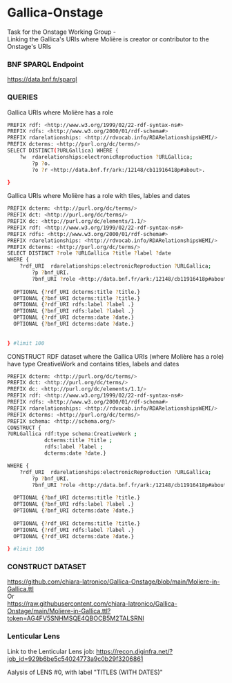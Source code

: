 # Gallica-Onstage

Task for the Onstage Working Group - </br>
Linking the Gallica's URIs where Molière is creator or contributor to the Onstage's URIs  

### BNF SPARQL Endpoint
<https://data.bnf.fr/sparql>

### QUERIES

Gallica URIs where Molière has a role

```bash
PREFIX rdf: <http://www.w3.org/1999/02/22-rdf-syntax-ns#>
PREFIX rdfs: <http://www.w3.org/2000/01/rdf-schema#>
PREFIX rdarelationships: <http://rdvocab.info/RDARelationshipsWEMI/>
PREFIX dcterms: <http://purl.org/dc/terms/>
SELECT DISTINCT(?URLGallica) WHERE { 
  	?w  rdarelationships:electronicReproduction ?URLGallica;
        ?p ?o.
        ?o ?r <http://data.bnf.fr/ark:/12148/cb11916418p#about>.
  
} 

```

Gallica URIs where Molière has a role with tiles, lables and dates 

```bash
PREFIX dcterm: <http://purl.org/dc/terms/>
PREFIX dct: <http://purl.org/dc/terms/>
PREFIX dc: <http://purl.org/dc/elements/1.1/>
PREFIX rdf: <http://www.w3.org/1999/02/22-rdf-syntax-ns#>
PREFIX rdfs: <http://www.w3.org/2000/01/rdf-schema#>
PREFIX rdarelationships: <http://rdvocab.info/RDARelationshipsWEMI/>
PREFIX dcterms: <http://purl.org/dc/terms/>
SELECT DISTINCT ?role ?URLGallica ?title ?label ?date 
WHERE { 
  	?rdf_URI  rdarelationships:electronicReproduction ?URLGallica;
        ?p ?bnf_URI.
        ?bnf_URI ?role <http://data.bnf.fr/ark:/12148/cb11916418p#about>.
  
  OPTIONAL {?rdf_URI dcterms:title ?title.} 
  OPTIONAL {?bnf_URI dcterms:title ?title.} 
  OPTIONAL {?rdf_URI rdfs:label ?label .}
  OPTIONAL {?bnf_URI rdfs:label ?label .}
  OPTIONAL {?rdf_URI dcterms:date ?date.} 
  OPTIONAL {?bnf_URI dcterms:date ?date.} 
     
  
} #limit 100
```

CONSTRUCT RDF dataset where the Gallica URIs (where Molière has a role) have type CreativeWork and contains titles, labels and dates


```bash
PREFIX dcterm: <http://purl.org/dc/terms/>
PREFIX dct: <http://purl.org/dc/terms/>
PREFIX dc: <http://purl.org/dc/elements/1.1/>
PREFIX rdf: <http://www.w3.org/1999/02/22-rdf-syntax-ns#>
PREFIX rdfs: <http://www.w3.org/2000/01/rdf-schema#>
PREFIX rdarelationships: <http://rdvocab.info/RDARelationshipsWEMI/>
PREFIX dcterms: <http://purl.org/dc/terms/>
PREFIX schema: <http://schema.org/>
CONSTRUCT {
?URLGallica rdf:type schema:CreativeWork ;
            dcterms:title ?title ; 
            rdfs:label ?label ;
            dcterms:date ?date.} 

WHERE { 
  	?rdf_URI  rdarelationships:electronicReproduction ?URLGallica;
        ?p ?bnf_URI.
        ?bnf_URI ?role <http://data.bnf.fr/ark:/12148/cb11916418p#about>.
  
  OPTIONAL {?bnf_URI dcterms:title ?title.} 
  OPTIONAL {?bnf_URI rdfs:label ?label .}
  OPTIONAL {?bnf_URI dcterms:date ?date.} 
  
  OPTIONAL {?rdf_URI dcterms:title ?title.} 
  OPTIONAL {?rdf_URI rdfs:label ?label .}
  OPTIONAL {?rdf_URI dcterms:date ?date.}  
  
} #limit 100
```

### CONSTRUCT DATASET 
<https://github.com/chiara-latronico/Gallica-Onstage/blob/main/Moliere-in-Gallica.ttl> </br> Or </br>
<https://raw.githubusercontent.com/chiara-latronico/Gallica-Onstage/main/Moliere-in-Gallica.ttl?token=AG4FV5SNHMSQE4QBOCB5M2TALSRNI>



### Lenticular Lens 
Link to the Lenticular Lens job:
<https://recon.diginfra.net/?job_id=929b6be5c54024773a9c0b29f3206861>

Aalysis of LENS #0, with label "TITLES (WITH DATES)"
